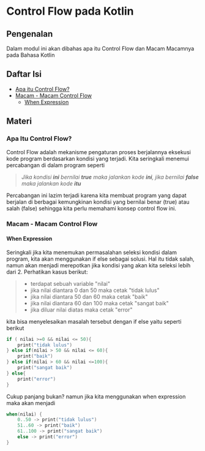 # Control Flow pada Kotlin
## Pengenalan
Dalam modul ini akan dibahas apa itu Control Flow dan Macam Macamnya pada Bahasa Kotlin

## Daftar Isi
- [Apa itu Control Flow?](#apa-itu-control-flow)
- [Macam - Macam Control Flow](#macam-control-flow)
    - [When Expression](#when-expression)
## Materi

### Apa Itu Control Flow?
Control Flow adalah mekanisme pengaturan proses berjalannya eksekusi kode program berdasarkan kondisi yang terjadi. Kita seringkali menemui percabangan di dalam program seperti

> *Jika kondisi **ini** bernilai **true** maka jalankan kode **ini**, jika bernilai **false** maka jalankan kode **itu***

Percabangan ini lazim terjadi karena kita membuat program yang dapat berjalan di berbagai kemungkinan kondisi yang bernilai benar (true) atau salah (false) sehingga kita perlu memahami konsep control flow ini.

### Macam - Macam Control Flow<a id="macam-control-flow"></a>

#### When Expression

Seringkali jika kita menemukan permasalahan seleksi kondisi dalam program, kita akan menggunakan if else sebagai solusi. Hal itu tidak salah, namun akan menjadi merepotkan jika kondisi yang akan kita seleksi lebih dari 2. Perhatikan kasus berikut:
        
>    - terdapat sebuah variable "nilai"
>    - jika nilai diantara 0 dan 50 maka cetak "tidak lulus"
>    - jika nilai diantara 50 dan 60 maka cetak "baik"
>    - jika nilai diantara 60 dan 100 maka cetak "sangat baik"
>    - jika diluar nilai diatas maka cetak "error"
    
kita bisa menyelesaikan masalah tersebut dengan if else yaitu seperti berikut
```kotlin
if ( nilai >=0 && nilai <= 50){
    print("tidak lulus")
} else if(nilai > 50 && nilai <= 60){
    print("baik")
} else if(nilai > 60 && nilai <=100){
    print("sangat baik")
} else{
    print("error")
}
```

Cukup panjang bukan? namun jika kita menggunakan when expression maka akan menjadi
```kotlin
when(nilai) {
    0..50 -> print("tidak lulus")
    51..60 -> print("baik")
    61..100 -> print("sangat baik")
    else -> print("error")
}
```